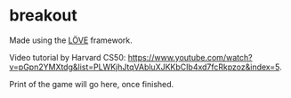 # breakout

Made using the [LÖVE](https://love2d.org/) framework.

Video tutorial by Harvard CS50: https://www.youtube.com/watch?v=pGpn2YMXtdg&list=PLWKjhJtqVAbluXJKKbCIb4xd7fcRkpzoz&index=5.

Print of the game will go here, once finished.
